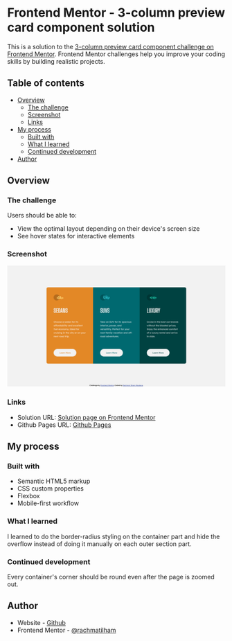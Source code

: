 # Frontend Mentor - 3-column preview card component solution

This is a solution to the [3-column preview card component challenge on Frontend Mentor](https://www.frontendmentor.io/challenges/3column-preview-card-component-pH92eAR2-). Frontend Mentor challenges help you improve your coding skills by building realistic projects.

## Table of contents

- [Overview](#overview)
  - [The challenge](#the-challenge)
  - [Screenshot](#screenshot)
  - [Links](#links)
- [My process](#my-process)
  - [Built with](#built-with)
  - [What I learned](#what-i-learned)
  - [Continued development](#continued-development)
- [Author](#author)

## Overview

### The challenge

Users should be able to:

- View the optimal layout depending on their device's screen size
- See hover states for interactive elements

### Screenshot

![Page Screenshot](./images/screenshot.jpg)

### Links

- Solution URL: [Solution page on Frontend Mentor](https://www.frontendmentor.io/solutions/3-column-preview-card-component-GF9oYoX8F)
- Github Pages URL: [Github Pages](https://rachmatilham.github.io/3-column-preview-card-component-main/)

## My process

### Built with

- Semantic HTML5 markup
- CSS custom properties
- Flexbox
- Mobile-first workflow

### What I learned

I learned to do the border-radius styling on the container part and hide the overflow instead of doing it manually on each outer section part.

### Continued development

Every container's corner should be round even after the page is zoomed out.

## Author

- Website - [Github](https://github.com/rachmatilham/)
- Frontend Mentor - [@rachmatilham](https://www.frontendmentor.io/profile/rachmatilham)
